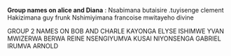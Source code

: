 **Group names on alice and Diana** : Nsabimana butaisire
.tuyisenge clement
Hakizimana guy frunk
Nshimiyimana francoise
mwitayeho divine


 GROUP 2 NAMES ON BOB AND CHARLE 
 KAYONGA ELYSE
 ISHIMWE YVAN 
 MWIZERWA BERWA REINE 
 NSENGIYUMVA KUSAI
 NIYONSENGA GABRIEL 
 IRUMVA ARNOLD
 
